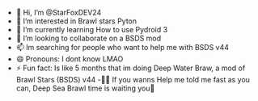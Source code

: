 - 👋 Hi, I’m @StarFoxDEV24
- 👀 I’m interested in Brawl stars Pyton 
- 🌱 I’m currently learning How to use Pydroid 3
- 💞️ I’m looking to collaborate on a BSDS mod
- 📫 Im searching for people who want to help me with BSDS v44
- 😄 Pronouns: I dont know LMAO
- ⚡ Fun fact: Is like 5 months that im doing Deep Water Braw, a mod of Brawl Stars (BSDS) v44
-👨‍💻 If you wanns Help me told me fast as you can, Deep Sea Brawl time is waiting you🐙
<!---
StarFoxDEV24/StarFoxDEV24 is a ✨ special ✨ repository because its `README.md` (this file) appears on your GitHub profile.
You can click the Preview link to take a look at your changes.
--->
